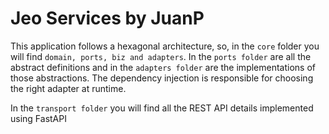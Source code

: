 # Jeo Services by JuanP

This application follows a hexagonal architecture, so, in the `core` folder you will find  `domain, ports, biz and adapters`.
In the `ports folder` are all the abstract definitions and in the `adapters folder` are the implementations of those abstractions.
The dependency injection is responsible for choosing the right adapter at runtime.

In the `transport folder` you will find all the REST API details implemented using FastAPI
